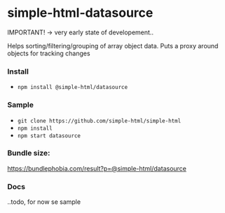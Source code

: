 # simple-html-datasource

IMPORTANT! -> very early state of developement..

Helps sorting/filtering/grouping of array object data.
Puts a proxy around objects for tracking changes

### Install

-   `npm install @simple-html/datasource`

### Sample

-   `git clone https://github.com/simple-html/simple-html`
-   `npm install`
-   `npm start datasource`

### Bundle size:

https://bundlephobia.com/result?p=@simple-html/datasource

### Docs

..todo, for now se sample